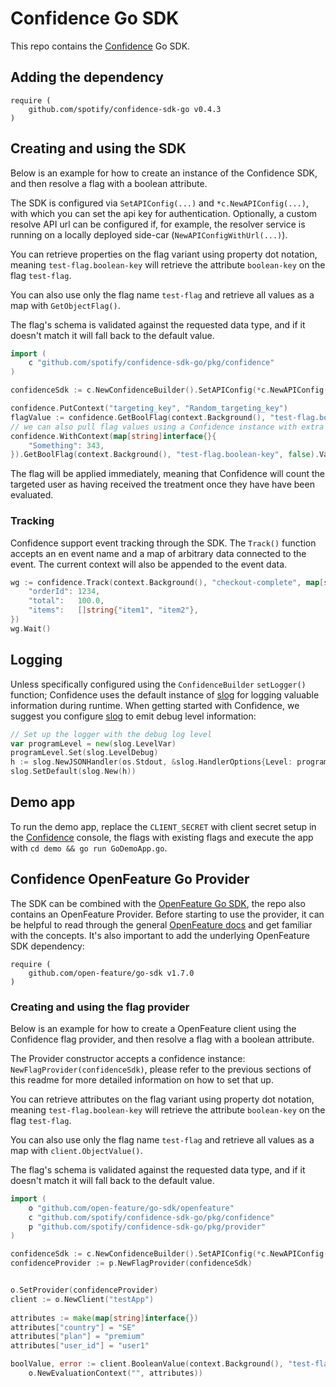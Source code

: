 # Confidence Go SDK

This repo contains the [Confidence](https://confidence.spotify.com/) Go SDK.

## Adding the dependency
<!---x-release-please-start-version-->
```
require (
	github.com/spotify/confidence-sdk-go v0.4.3
)
```
<!---x-release-please-end-->

## Creating and using the SDK

Below is an example for how to create an instance of the Confidence SDK, and then resolve a flag with a boolean attribute.

The SDK is configured via `SetAPIConfig(...)` and `*c.NewAPIConfig(...)`, with which you can set the api key for authentication.
Optionally, a custom resolve API url can be configured if, for example, the resolver service is running on a locally deployed side-car (`NewAPIConfigWithUrl(...)`).


You can retrieve properties on the flag variant using property dot notation, meaning `test-flag.boolean-key` will retrieve the attribute `boolean-key` on the flag `test-flag`. 

You can also use only the flag name `test-flag` and retrieve all values as a map with `GetObjectFlag()`. 

The flag's schema is validated against the requested data type, and if it doesn't match it will fall back to the default value. 

```go
import (
    c "github.com/spotify/confidence-sdk-go/pkg/confidence"
)

confidenceSdk := c.NewConfidenceBuilder().SetAPIConfig(*c.NewAPIConfig("clientSecret")).Build()

confidence.PutContext("targeting_key", "Random_targeting_key")
flagValue := confidence.GetBoolFlag(context.Background(), "test-flag.boolean-key", false).Value
// we can also pull flag values using a Confidence instance with extra context
confidence.WithContext(map[string]interface{}{
    "Something": 343,
}).GetBoolFlag(context.Background(), "test-flag.boolean-key", false).Value
```

The flag will be applied immediately, meaning that Confidence will count the targeted user as having received the treatment once they have have been evaluated. 

### Tracking

Confidence support event tracking through the SDK. The `Track()` function accepts an en event name and a map of arbitrary data connected to the event.
The current context will also be appended to the event data.

```go
wg := confidence.Track(context.Background(), "checkout-complete", map[string]interface{}{
    "orderId": 1234,
    "total":   100.0,
    "items":   []string{"item1", "item2"},
})
wg.Wait()
```

## Logging

Unless specifically configured using the `ConfidenceBuilder` `setLogger()` function; Confidence uses the default instance of [slog](https://pkg.go.dev/log/slog) for logging valuable information during runtime.
When getting started with Confidence, we suggest you configure [slog](https://pkg.go.dev/log/slog) to emit debug level information:
```go
// Set up the logger with the debug log level
var programLevel = new(slog.LevelVar)
programLevel.Set(slog.LevelDebug)
h := slog.NewJSONHandler(os.Stdout, &slog.HandlerOptions{Level: programLevel})
slog.SetDefault(slog.New(h))
``` 

## Demo app

To run the demo app, replace the `CLIENT_SECRET` with client secret setup in the 
[Confidence](https://confidence.spotify.com/) console, the flags with existing flags and execute 
the app with `cd demo && go run GoDemoApp.go`.

## Confidence OpenFeature Go Provider

The SDK can be combined with the [OpenFeature Go SDK](https://github.com/open-feature/go-sdk), the repo also contains an OpenFeature Provider. Before starting to use the provider, it can be helpful to read through the general [OpenFeature docs](https://docs.openfeature.dev/)
and get familiar with the concepts. 
It's also important to add the underlying OpenFeature SDK dependency:
```
require (
	github.com/open-feature/go-sdk v1.7.0
)
```

### Creating and using the flag provider

Below is an example for how to create a OpenFeature client using the Confidence flag provider, and then resolve
a flag with a boolean attribute.

The Provider constructor accepts a confidence instance: `NewFlagProvider(confidenceSdk)`, please refer to the previous sections 
of this readme for more detailed information on how to set that up.

You can retrieve attributes on the flag variant using property dot notation, meaning `test-flag.boolean-key` will retrieve
the attribute `boolean-key` on the flag `test-flag`. 

You can also use only the flag name `test-flag` and retrieve all values as a map with `client.ObjectValue()`. 

The flag's schema is validated against the requested data type, and if it doesn't match it will fall back to the default value. 

```go
import (
    o "github.com/open-feature/go-sdk/openfeature"
    c "github.com/spotify/confidence-sdk-go/pkg/confidence"
    p "github.com/spotify/confidence-sdk-go/pkg/provider"
)

confidenceSdk := c.NewConfidenceBuilder().SetAPIConfig(*c.NewAPIConfig("clientSecret")).Build()
confidenceProvider := p.NewFlagProvider(confidenceSdk)


o.SetProvider(confidenceProvider)
client := o.NewClient("testApp")
	
attributes := make(map[string]interface{})
attributes["country"] = "SE"
attributes["plan"] = "premium"
attributes["user_id"] = "user1"

boolValue, error := client.BooleanValue(context.Background(), "test-flag.boolean-key", false, 
	o.NewEvaluationContext("", attributes))
```

